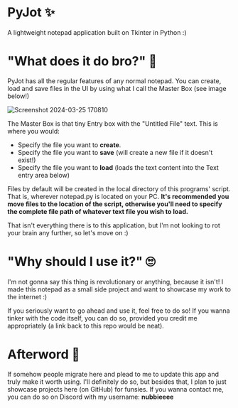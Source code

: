 # PyJot ✨
A lightweight notepad application built on Tkinter in Python :)

# "What does it do bro?" 🤔
PyJot has all the regular features of any normal notepad. You can create, load and save files in the UI by using what I call the Master Box (see image below!)

![Screenshot 2024-03-25 170810](https://github.com/nubbsterr/PyJot/assets/107654585/d2e26573-6d7d-44d7-81f1-10f9afa38e34)

The Master Box is that tiny Entry box with the "Untitled File" text. This is where you would:
- Specify the file you want to <strong>create</strong>.
- Specify the file you want to <strong>save</strong> (will create a new file if it doesn't exist!)
- Specify the file you want to <strong>load</strong> (loads the text content into the Text entry area below)

Files by default will be created in the local directory of this programs' script. That is, wherever <a href= "https://github.com/nubbsterr/PyJot/blob/main/notepad.py" target="_blank" style="text-decoration:none;" >notepad.py</a> is located on your PC. <strong>It's recommended you move files to the location of the script, otherwise you'll need to specify the complete file path of whatever text file you wish to load.</strong>

That isn't everything there is to this application, but I'm not looking to rot your brain any further, so let's move on :)

# "Why should I use it?" 🙄
I'm not gonna say this thing is revolutionary or anything, because it isn't! I made this notepad as a small side project and want to showcase my work to the internet :)

If you seriously want to go ahead and use it, feel free to do so! If you wanna tinker with the code itself, you can do so, provided you credit me appropriately (a link back to this repo would be neat).

# Afterword 🩷
If somehow people migrate here and plead to me to update this app and truly make it worth using. I'll definitely do so, but besides that, I plan to just showcase projects here (on GitHub) for funsies. If you wanna contact me, you can do so on Discord with my username: <strong>nubbieeee</strong>

